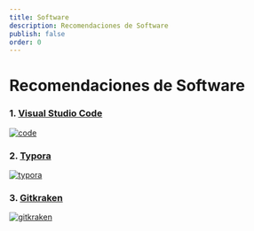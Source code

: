 ```yaml
---
title: Software
description: Recomendaciones de Software
publish: false
order: 0
---
```


# Recomendaciones de Software

### 1. [Visual Studio Code](code)
[![code][code-cover]][code]

### 2. [Typora](typora)
[![typora][typora-cover]][typora]

### 3. [Gitkraken](gitkraken)
[![gitkraken][gitkraken-cover]][gitkraken]

[code]: https://code.visualstudio.com/
[code-cover]: https://docs.microsoft.com/es-es/dotnet/core/tutorials/media/with-visual-studio-code/open-debug-tab.png
[typora]: https://typora.io/
[typora-cover]: https://typora.io/img/windows/screen2.png
[gitkraken]: https://www.gitkraken.com/
[gitkraken-cover]: https://www.gitkraken.com/img/og/og-image.jpg
